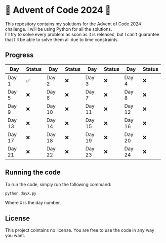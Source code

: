 # 🎄 Advent of Code 2024 🎄
This repository contains my solutions for the Advent of Code 2024 challenge.
I will be using Python for all the solutions.  
I'll try to solve every problem as soon as it is released, but I can't guarantee that I'll be able to solve them all due to time constraints.

## Progress
| Day        | Status | Day         | Status | Day         | Status | Day       | Status |
|----------- |--------|------------ |--------| -----------|-------- | -----------|--------|
| Day 1      | ✅     | Day 2      | ❌     | Day 3      | ❌     | Day 4     | ❌     |
| Day 5      | ❌     | Day 6      | ❌     | Day 7      | ❌     | Day 8     | ❌     |
| Day 9      | ❌     | Day 10     | ❌     | Day 11     | ❌     | Day 12    | ❌     |
| Day 13     | ❌     | Day 14     | ❌     | Day 15     | ❌     | Day 16    | ❌     |
| Day 17     | ❌     | Day 18     | ❌     | Day 19     | ❌     | Day 20     | ❌     |
| Day 21     | ❌     | Day 22     | ❌     | Day 23     | ❌     | Day 24     | ❌     |


  
## Running the code
To run the code, simply run the following command:
```bash
python dayX.py
```
Where `X` is the day number.

## License
This project cointains no license. You are free to use the code in any way you want.